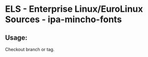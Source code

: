 # ELS - Enterprise Linux/EuroLinux Sources - ipa-mincho-fonts
 
## Usage:
  Checkout branch or tag.
